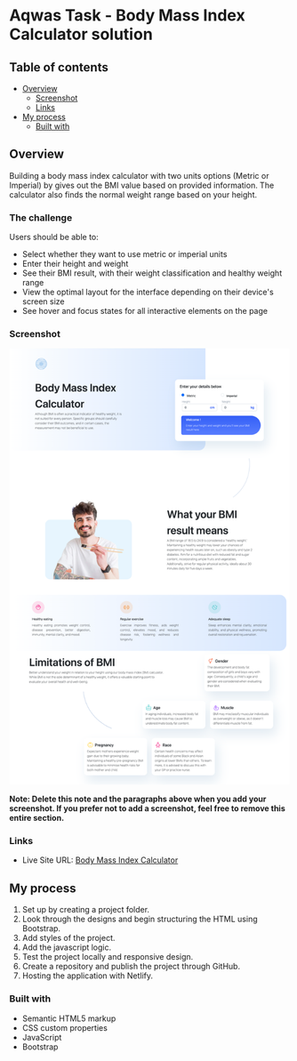 # Aqwas Task - Body Mass Index Calculator solution

## Table of contents

- [Overview](#overview)
  - [Screenshot](#screenshot)
  - [Links](#links)
- [My process](#my-process)
  - [Built with](#built-with)

## Overview

Building a body mass index calculator with two units options (Metric or Imperial) by gives out the BMI value based on provided information. The calculator also finds the normal weight range based on your height.

### The challenge

Users should be able to:

- Select whether they want to use metric or imperial units
- Enter their height and weight
- See their BMI result, with their weight classification and healthy weight range
- View the optimal layout for the interface depending on their device's screen size
- See hover and focus states for all interactive elements on the page

### Screenshot

![full screenshot of app](./assets/images/projectScreenshot.png)

**Note: Delete this note and the paragraphs above when you add your screenshot. If you prefer not to add a screenshot, feel free to remove this entire section.**

### Links

- Live Site URL: [Body Mass Index Calculator](https://bodymassindexcalculatorapp.netlify.app/)

## My process

1. Set up by creating a project folder.
1. Look through the designs and begin structuring the HTML using Bootstrap.
1. Add styles of the project.
1. Add the javascript logic.
1. Test the project locally and responsive design.
1. Create a repository and publish the project through GitHub.
1. Hosting the application with Netlify.

### Built with

- Semantic HTML5 markup
- CSS custom properties
- JavaScript
- Bootstrap
